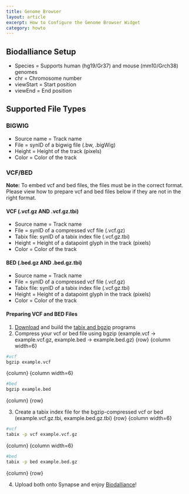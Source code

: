 ```yaml
---
title: Genome Browser
layout: article
excerpt: How to Configure the Genome Browser Widget
category: howto
---
```


## Biodalliance Setup

* Species = Supports human (hg19/Gr37) and mouse (mm10/Grch38) genomes
* chr = Chromosome number 
* viewStart = Start position
* viewEnd  = End position

## Supported File Types

### BIGWIG

* Source name = Track name
* File = synID of a bigwig file (.bw, .bigWig)
* Height = Height of the track (pixels)
* Color = Color of the track

### VCF/BED

**Note:** To embed vcf and bed files, the files must be in the correct format.  Please view how to prepare vcf and bed files below if they are not in the right format.

#### VCF (.vcf.gz **AND** .vcf.gz.tbi)

* Source name = Track name
* File = synID of a compressed vcf file (.vcf.gz)
* Tabix file: synID of a tabix index file (.vcf.gz.tbi)
* Height = Height of a datapoint glyph in the track (pixels)
* Color = Color of the track

#### BED (.bed.gz **AND** .bed.gz.tbi)

* Source name = Track name
* File = synID  of a compressed vcf file (.vcf.gz)
* Tabix file: synID  of a tabix index file (.vcf.gz.tbi)
* Height = Height of a datapoint glyph in the track (pixels)
* Color = Color of the track

#### Preparing VCF and BED Files

1. [Download](http://sourceforge.net/projects/samtools/files/tabix/) and build the [tabix and bgzip](http://www.htslib.org/doc/tabix.html) programs
2. Compress your vcf or bed file using bgzip (example.vcf -> example.vcf.gz, example.bed -> example.bed.gz)
{row}
 {column width=6}

```bash
#vcf
bgzip example.vcf
```

 {column}
 {column width=6}

```bash
#bed
bgzip example.bed
```

{column}
{row}

3. Create a tabix index file for the bgzip-compressed vcf or bed (example.vcf.gz.tbi, example.bed.gz.tbi)
{row}
 {column width=6}

```bash
#vcf
tabix -p vcf example.vcf.gz
```

 {column}
 {column width=6}

```bash
#bed
tabix -p bed example.bed.gz
```

{column}
{row}

4. Upload both onto Synapse and enjoy [Biodalliance](http://www.biodalliance.org/)!
